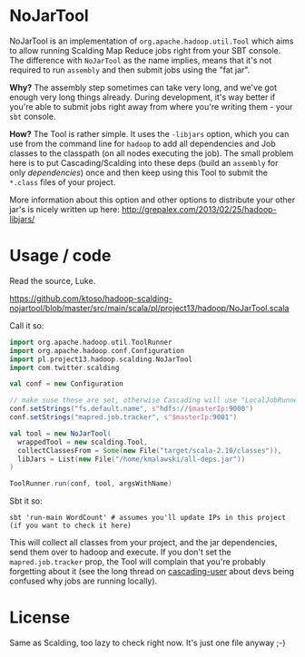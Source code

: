 NoJarTool
=========

NoJarTool is an implementation of `org.apache.hadoop.util.Tool` which aims to allow running Scalding Map Reduce jobs right from your SBT console. The difference with `NoJarTool` as the name implies, means that it's not required to run `assembly` and then submit jobs using the "fat jar".

**Why?** The assembly step sometimes can take very long, and we've got enough very long things already. During development, it's way better if you're able to submit jobs right away from where you're writing them - your `sbt` console.

**How?** The Tool is rather simple. It uses the `-libjars` option, which you can use from the command line for `hadoop` to add all dependencies and Job classes to the classpath (on all nodes executing the job). The small problem here is to put Cascading/Scalding into these deps (build an `assembly` for only _dependencies_) once and then keep using this Tool to submit the `*.class` files of your project.

More information about this option and other options to distribute your other jar's is nicely written up here: http://grepalex.com/2013/02/25/hadoop-libjars/

Usage / code
============

Read the source, Luke.

https://github.com/ktoso/hadoop-scalding-nojartool/blob/master/src/main/scala/pl/project13/hadoop/NoJarTool.scala

Call it so:

```scala
import org.apache.hadoop.util.ToolRunner
import org.apache.hadoop.conf.Configuration
import pl.project13.hadoop.scalding.NoJarTool
import com.twitter.scalding

val conf = new Configuration

// make suse these are set, otherwise Cascading will use "LocalJobRunner"
conf.setStrings("fs.default.name", s"hdfs://$masterIp:9000")
conf.setStrings("mapred.job.tracker", s"$masterIp:9001")

val tool = new NoJarTool(
  wrappedTool = new scalding.Tool,
  collectClassesFrom = Some(new File("target/scala-2.10/classes")),
  libJars = List(new File("/home/kmalawski/all-deps.jar"))
)

ToolRunner.run(conf, tool, argsWithName)
```

Sbt it so:

```
sbt 'run-main WordCount' # assumes you'll update IPs in this project (if you want to check it here)
```

This will collect all classes from your project, and the jar dependencies, send them over to hadoop and execute.
If you don't set the `mapred.job.tracker` prop, the Tool will complain that you're probably forgetting about it (see the long thread on [cascading-user](https://groups.google.com/forum/#!topic/cascading-user/WaHc5MaIlIs) about devs being confused why jobs are running locally).

License
=======

Same as Scalding, too lazy to check right now. It's just one file anyway ;-)
